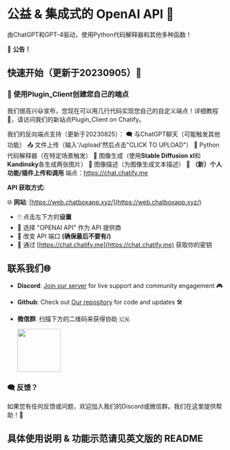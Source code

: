 # 公益 & 集成式的 OpenAI API 🤖

由ChatGPT和GPT-4驱动，使用Python代码解释器和其他多种函数！

📢 **公告！**

## 快速开始（更新于20230905）🚀
### 🌟 使用Plugin_Client创建您自己的端点
我们很高兴😃宣布，您现在可以用几行代码实现您自己的自定义端点！详细教程📖，请访问我们的新站点Plugin_Client on Chatify。

我们的反向端点支持（更新于20230825）：
🗨️ 与ChatGPT聊天（可能触发其他功能）
📤 文件上传（输入'/upload'然后点击"CLICK TO UPLOAD"）
🐍 Python代码解释器（在特定场景触发）
🎨 图像生成（使用**Stable Diffusion xl**和**Kandinsky**各生成两张图片）
📸 图像描述（为图像生成文本描述）
🎉 **（新）个人功能/插件上传和调用**
端点：https://chat.chatify.me

**API 获取方式:**

🌐 **网站**: [https://web.chatboxapp.xyz/](https://web.chatboxapp.xyz/)
   - 🖱️ 点击左下方的**设置**
   - 🧠 选择 "OPENAI API" 作为 API 提供商
   - 🔧 改变 API 端口 **(确保最后不要有/)**
   - 🔑 通过 [https://chat.chatify.me](https://chat.chatify.me) 获取你的密钥

## 联系我们🌐
- **Discord**: [Join our server](https://discord.gg/7UdJnyH6) for live support and community engagement 🎮
- **Github**: Check out [Our repository](https://github.com/boyueluzhipeng/GPT_CodeInterpreter) for code and updates 🛠️
- **微信群**: 扫描下方的二维码来获得协助 🇨🇳

  <img src="https://github.com/boyueluzhipeng/GPT_CodeInterpreter/assets/39090632/398bb640-e4fc-4c9b-9b58-6fc400c35f09" width="100"/>

### 🗨️ 反馈？
如果您有任何反馈或问题，欢迎加入我们的Discord或微信群。我们在这里提供帮助！🤝

## 具体使用说明 & 功能示范请见英文版的 README
